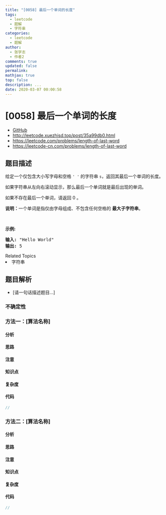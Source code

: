 ```yaml
---
title: "[0058] 最后一个单词的长度"
tags:
  - leetcode
  - 题解
  - 字符串
categories:
  - leetcode
  - 题解
author:
  - 张学志
  - 作者2
comments: true
updated: false
permalink:
mathjax: true
top: false
description: ...
date: 2020-03-07 00:00:58
---
```



# [0058] 最后一个单词的长度
* [GitHub](https://github.com/algoboy101/LeetCodeCrowdsource/tree/master/_posts/QA/%5B0058%5D%20%E6%9C%80%E5%90%8E%E4%B8%80%E4%B8%AA%E5%8D%95%E8%AF%8D%E7%9A%84%E9%95%BF%E5%BA%A6.md)
* http://leetcode.xuezhisd.top/post/35a99db0.html
* https://leetcode.com/problems/length-of-last-word
* https://leetcode-cn.com/problems/length-of-last-word


## 题目描述

<p>给定一个仅包含大小写字母和空格&nbsp;<code>&#39; &#39;</code>&nbsp;的字符串 <code>s</code>，返回其最后一个单词的长度。</p>

<p>如果字符串从左向右滚动显示，那么最后一个单词就是最后出现的单词。</p>

<p>如果不存在最后一个单词，请返回 0&nbsp;。</p>

<p><strong>说明：</strong>一个单词是指仅由字母组成、不包含任何空格的 <strong>最大子字符串</strong>。</p>

<p>&nbsp;</p>

<p><strong>示例:</strong></p>

<pre><strong>输入:</strong> &quot;Hello World&quot;
<strong>输出:</strong> 5
</pre>
<div><div>Related Topics</div><div><li>字符串</li></div></div>


## 题目解析
* [请一句话描述题目...]

### 不确定性


### 方法一：[算法名称]

#### 分析

#### 思路

#### 注意

#### 知识点

#### 复杂度

#### 代码

```cpp
//
```


### 方法二：[算法名称]

#### 分析

#### 思路

#### 注意

#### 知识点

#### 复杂度

#### 代码

```cpp
//
```


